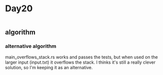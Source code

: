 # Day20

```

```

## algorithm



### alternative algorithm

main_overflows_stack.rs works and passes the tests, but when used on the larger input (input.txt) it overflows the stack.  I thinks it's still a really clever solution, so I'm keeping it as an alternative.